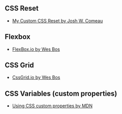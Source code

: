 ## **CSS Reset**
- [My Custom CSS Reset by Josh W. Comeau](https://www.joshwcomeau.com/css/custom-css-reset/)

## **Flexbox**
- [FlexBox.io by Wes Bos](https://flexbox.io/)

## **CSS Grid**
- [CssGrid.io by Wes Bos](https://cssgrid.io/)

## **CSS Variables (custom properties)**
- [Using CSS custom properties by MDN](https://developer.mozilla.org/en-US/docs/Web/CSS/Using_CSS_custom_properties)
